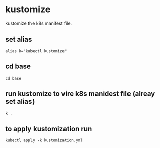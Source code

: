 # kustomize
kustomize the k8s manifest file.

## set alias
`alias k="kubectl kustomize"`

## cd base
`cd base`

## run kustomize to vire k8s manidest file (alreay set alias)
`k .`

## to apply kustomization run
`kubectl apply -k kustomization.yml`